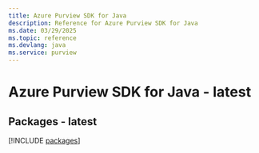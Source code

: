 ```yaml
---
title: Azure Purview SDK for Java
description: Reference for Azure Purview SDK for Java
ms.date: 03/29/2025
ms.topic: reference
ms.devlang: java
ms.service: purview
---
```

# Azure Purview SDK for Java - latest
## Packages - latest
[!INCLUDE [packages](purview-index.md)]